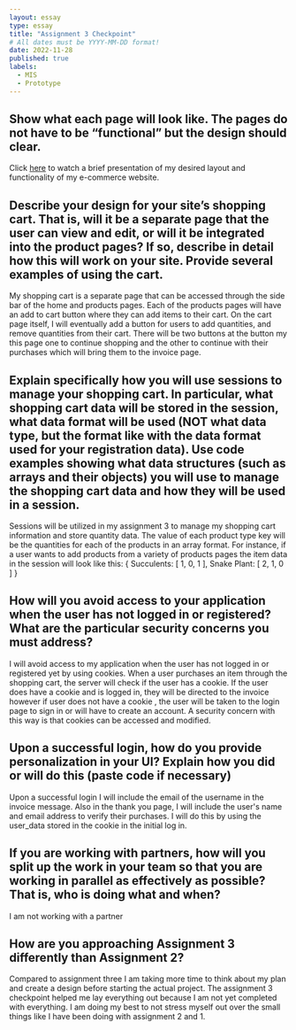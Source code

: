 ```yaml
---
layout: essay
type: essay
title: "Assignment 3 Checkpoint"
# All dates must be YYYY-MM-DD format!
date: 2022-11-28
published: true
labels:
  - MIS
  - Prototype
---
```

## Show what each page will look like. The pages do not have to be “functional” but the design should clear.

Click [here](https://www.youtube.com/watch?v=vgcehdjkjj8) to watch a brief presentation of my desired layout and functionality of my e-commerce website.

## Describe your design for your site’s shopping cart. That is, will it be a separate page that the user can view and edit, or will it be integrated into the product pages? If so, describe in detail how this will work on your site. Provide several examples of using the cart.

My shopping cart is a separate page that can be accessed through the side bar of the home and products pages. Each of the products pages will have an add to cart button where they can add items to their cart. On the cart page itself, I will eventually add a button for users to add quantities, and remove quantities from their cart. There will be two buttons at the button my this page one to continue shopping and the other to continue with their purchases which will bring them to the invoice page.

## Explain specifically how you will use sessions to manage your shopping cart. In particular, what shopping cart data will be stored in the session, what data format will be used (NOT what data type, but the format like with the data format used for your registration data). Use code examples showing what data structures (such as arrays and their objects) you will use to manage the shopping cart data and how they will be used in a session.

Sessions will be utilized in my assignment 3 to manage my shopping cart information and store quantity data. The value of each product type key will be the quantities for each of the products in an array format. For instance, if a user wants to add products from a variety of products pages the item data in the session will look like this:
{ Succulents: [ 1, 0, 1 ], Snake Plant: [ 2, 1, 0 ] }

## How will you avoid access to your application when the user has not logged in or registered? What are the particular security concerns you must address?

I will avoid access to my application when the user has not logged in or registered yet by using cookies. When a user purchases an item through the shopping cart, the server will check if the user has a cookie.  If the user does have a cookie and is logged in, they will be directed to the invoice however if user does not have a cookie , the user will be taken to the login page to sign in or will have to create an account. A security concern with this way is that cookies can be accessed and modified.

## Upon a successful login, how do you provide personalization in your UI? Explain how you did or will do this (paste code if necessary)

Upon a successful login I will include the email of the username in the invoice message. Also in the thank you page, I will include the user's name and email address to verify their purchases. I will do this by using the user_data stored in the cookie in the initial log in.

## If you are working with partners, how will you split up the work in your team so that you are working in parallel as effectively as possible? That is, who is doing what and when?

I am not working with a partner

##  How are you approaching Assignment 3 differently than Assignment 2?

Compared to assignment three I am taking more time to think about my plan and create a design before starting the actual project. The assignment 3 checkpoint helped me lay everything out because I am not yet completed with everything. I am doing my best to not stress myself out over the small things like I have been doing with assignment 2 and 1. 





